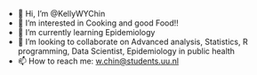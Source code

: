 - 👋 Hi, I’m @KellyWYChin
- 👀 I’m interested in Cooking and good Food!!
- 🌱 I’m currently learning Epidemiology
- 💞️ I’m looking to collaborate on  Advanced analysis, Statistics, R programming, Data Scientist, Epidemiology in public health
- 📫 How to reach me: w.chin@students.uu.nl

<!---
KellyWYChin/KellyWYChin is a ✨ special ✨ repository because its `README.md` (this file) appears on your GitHub profile.
You can click the Preview link to take a look at your changes.
--->
